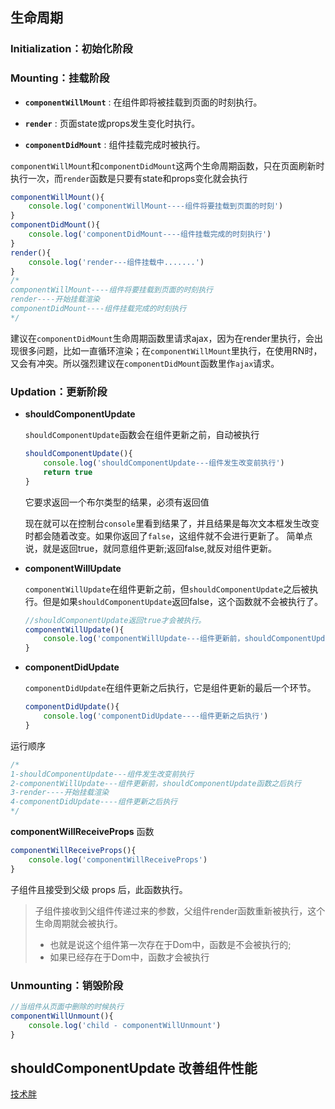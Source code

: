 ## 生命周期

### Initialization：初始化阶段

### Mounting：挂载阶段

- **`componentWillMount`** : 在组件即将被挂载到页面的时刻执行。

- **`render`** : 页面state或props发生变化时执行。

- **`componentDidMount`** : 组件挂载完成时被执行。

`componentWillMount`和`componentDidMount`这两个生命周期函数，只在页面刷新时执行一次，而`render`函数是只要有state和props变化就会执行

```js
componentWillMount(){
    console.log('componentWillMount----组件将要挂载到页面的时刻')
}
componentDidMount(){
    console.log('componentDidMount----组件挂载完成的时刻执行')
}
render(){
    console.log('render---组件挂载中.......')
}
/*
componentWillMount----组件将要挂载到页面的时刻执行
render----开始挂载渲染
componentDidMount----组件挂载完成的时刻执行
*/
```

建议在`componentDidMount`生命周期函数里请求ajax，因为在render里执行，会出现很多问题，比如一直循环渲染；在`componentWillMount`里执行，在使用RN时，又会有冲突。所以强烈建议在`componentDidMount`函数里作`ajax`请求。



### Updation：更新阶段

- **shouldComponentUpdate**

  `shouldComponentUpdate`函数会在组件更新之前，自动被执行

  ```js
  shouldComponentUpdate(){
      console.log('shouldComponentUpdate---组件发生改变前执行')
      return true
  }
  ```

  它要求返回一个布尔类型的结果，必须有返回值

  现在就可以在控制台`console`里看到结果了，并且结果是每次文本框发生改变时都会随着改变。如果你返回了`false`，这组件就不会进行更新了。 简单点说，就是返回true，就同意组件更新;返回false,就反对组件更新。

- **componentWillUpdate**

  `componentWillUpdate`在组件更新之前，但`shouldComponentUpdate`之后被执行。但是如果`shouldComponentUpdate`返回false，这个函数就不会被执行了。

  ```js
  //shouldComponentUpdate返回true才会被执行。
  componentWillUpdate(){
      console.log('componentWillUpdate---组件更新前，shouldComponentUpdate函数之后执行')
  }
  ```

- **componentDidUpdate**

  `componentDidUpdate`在组件更新之后执行，它是组件更新的最后一个环节。

  ```js
  componentDidUpdate(){
      console.log('componentDidUpdate----组件更新之后执行')
  }
  ```

运行顺序

```js
/*
1-shouldComponentUpdate---组件发生改变前执行
2-componentWillUpdate---组件更新前，shouldComponentUpdate函数之后执行
3-render----开始挂载渲染
4-componentDidUpdate----组件更新之后执行
*/
```

**componentWillReceiveProps** 函数

```js
componentWillReceiveProps(){
    console.log('componentWillReceiveProps')
}
```

子组件且接受到父级 props 后，此函数执行。

> 子组件接收到父组件传递过来的参数，父组件render函数重新被执行，这个生命周期就会被执行。
>
> - 也就是说这个组件第一次存在于Dom中，函数是不会被执行的;
> - 如果已经存在于Dom中，函数才会被执行



### Unmounting：销毁阶段

```js
//当组件从页面中删除的时候执行
componentWillUnmount(){
    console.log('child - componentWillUnmount')
}
```



## **shouldComponentUpdate** 改善组件性能

[技术胖](https://jspang.com/detailed?id=46#toc279)